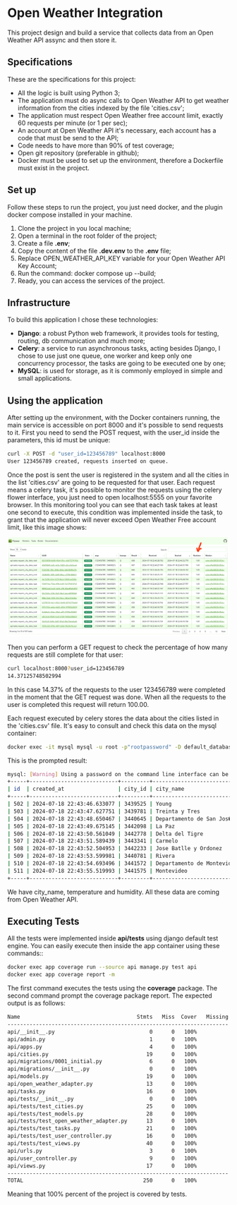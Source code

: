 # Open Weather Integration

This project design and build a service that collects data from an Open Weather API assync and then store it.

## Specifications

These are the specifications for this project:

- All the logic is built using Python 3;
- The application must do async calls to Open Weather API to get weather information from the cities indexed by the file 'cities.csv';
- The application must respect Open Weather free account limit, exactly 60 requests per minute (or 1 per sec);
- An account at Open Weather API it's necessary, each account has a code that must be send to the API;
- Code needs to have more than 90% of test coverage;
- Open git repository (preferable in github);
- Docker must be used to set up the environment, therefore a Dockerfile must exist in the project.

## Set up

Follow these steps to run the project, you just need docker, and the plugin docker compose installed in your machine.

1. Clone the project in you local machine;
2. Open a terminal in the root folder of the project;
3. Create a file **.env**;
4. Copy the content of the file **.dev.env** to the **.env** file;
5. Replace OPEN_WEATHER_API_KEY variable for your Open Weather API Key Account;
6. Run the command: docker compose up --build;
7. Ready, you can access the services of the project.

## Infrastructure

To build this application I chose these technologies:

- **Django**: a robust Python web framework, it provides tools for testing, routing, db communication and much more;
- **Celery**: a service to run asynchronous tasks, acting besides Django, I chose to use just one queue, one worker and keep only one concurrency processor, the tasks are going to be executed one by one;
- **MySQL**: is used for storage, as it is commonly employed in simple and small applications.

## Using the application

After setting up the environment, with the Docker containers running, the main service is accessible on port 8000 and it's possible to send requests to it. First you need to send the POST request, with the user_id inside the parameters, this id must be unique:

```bash
curl -X POST -d "user_id=123456789" localhost:8000
User 123456789 created, requests inserted on queue.
```

Once the post is sent the user is registered in the system and all the cities in the list 'cities.csv' are going to be requested for that user. Each request means a celery task, it's possible to monitor the requests using the celery flower interface, you just need to open localhost:5555 on your favorite browser. In this monitoring tool you can see that each task takes at least one second to execute, this condition was implemented inside the task, to grant that the application will never exceed Open Weather Free account limit, like this image shows:

![flower preview](README_images/flower-preview.png "Celery flower preview")

Then you can perform a GET request to check the percentage of how many requests are still complete for that user:

```bash
curl localhost:8000?user_id=123456789
14.37125748502994
```

In this case 14.37% of the requests to the user 123456789 were completed in the moment that the GET request was done. When all the requests to the user is completed this request will return 100.00.

Each request executed by celery stores the data about the cities listed in the 'cities.csv' file. It's easy to consult and check this data on the mysql container:

```bash
docker exec -it mysql mysql -u root -p"rootpassword" -D default_database -e "SELECT * FROM api_usercityrequest WHERE user_id = '123456789' LIMIT 10;"
```

This is the prompted result:

```bash
mysql: [Warning] Using a password on the command line interface can be insecure.
+-----+----------------------------+---------+----------------------------+-------------+----------+-----------+
| id  | created_at                 | city_id | city_name                  | temperature | humidity | user_id   |
+-----+----------------------------+---------+----------------------------+-------------+----------+-----------+
| 502 | 2024-07-18 22:43:46.633077 | 3439525 | Young                      |         286 |       90 | 123456789 |
| 503 | 2024-07-18 22:43:47.627751 | 3439781 | Treinta y Tres             |         284 |       89 | 123456789 |
| 504 | 2024-07-18 22:43:48.650467 | 3440645 | Departamento de San Jos�  |         287 |       89 | 123456789 |
| 505 | 2024-07-18 22:43:49.675145 | 3442098 | La Paz                     |         287 |       77 | 123456789 |
| 506 | 2024-07-18 22:43:50.561049 | 3442778 | Delta del Tigre            |         287 |       77 | 123456789 |
| 507 | 2024-07-18 22:43:51.589439 | 3443341 | Carmelo                    |         286 |       84 | 123456789 |
| 508 | 2024-07-18 22:43:52.504953 | 3442233 | Jose Batlle y Ordonez      |         283 |       90 | 123456789 |
| 509 | 2024-07-18 22:43:53.599981 | 3440781 | Rivera                     |         286 |       94 | 123456789 |
| 510 | 2024-07-18 22:43:54.693496 | 3441572 | Departamento de Montevideo |         287 |       77 | 123456789 |
| 511 | 2024-07-18 22:43:55.519993 | 3441575 | Montevideo                 |         287 |       77 | 123456789 |
+-----+----------------------------+---------+----------------------------+-------------+----------+-----------+
```

We have city_name, temperature and humidity. All these data are coming from Open Weather API.

## Executing Tests

All the tests were implemented inside **api/tests** using django default test engine. You can easily execute then inside the app container using these commands::

```bash
docker exec app coverage run --source api manage.py test api
docker exec app coverage report -m
```

The first command executes the tests using the **coverage** package. The second command prompt the coverage package report. The expected output is as follows:

```bash
Name                                     Stmts   Miss  Cover   Missing
----------------------------------------------------------------------
api/__init__.py                              0      0   100%
api/admin.py                                 1      0   100%
api/apps.py                                  4      0   100%
api/cities.py                               19      0   100%
api/migrations/0001_initial.py               6      0   100%
api/migrations/__init__.py                   0      0   100%
api/models.py                               19      0   100%
api/open_weather_adapter.py                 13      0   100%
api/tasks.py                                16      0   100%
api/tests/__init__.py                        0      0   100%
api/tests/test_cities.py                    25      0   100%
api/tests/test_models.py                    28      0   100%
api/tests/test_open_weather_adapter.py      13      0   100%
api/tests/test_tasks.py                     21      0   100%
api/tests/test_user_controller.py           16      0   100%
api/tests/test_views.py                     40      0   100%
api/urls.py                                  3      0   100%
api/user_controller.py                       9      0   100%
api/views.py                                17      0   100%
----------------------------------------------------------------------
TOTAL                                      250      0   100%
```

Meaning that 100% percent of the project is covered by tests.
